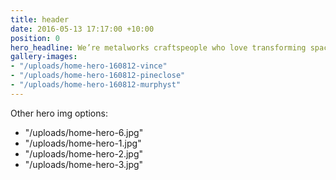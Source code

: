 ```yaml
---
title: header
date: 2016-05-13 17:17:00 +10:00
position: 0
hero_headline: We’re metalworks craftspeople who love transforming spaces.
gallery-images:
- "/uploads/home-hero-160812-vince"
- "/uploads/home-hero-160812-pineclose"
- "/uploads/home-hero-160812-murphyst"
---
```


Other hero img options:
- "/uploads/home-hero-6.jpg"
- "/uploads/home-hero-1.jpg"
- "/uploads/home-hero-2.jpg"
- "/uploads/home-hero-3.jpg"
